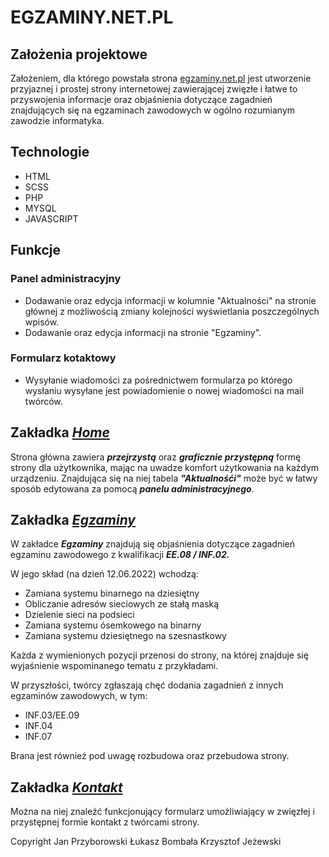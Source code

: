 # EGZAMINY.NET.PL

## Założenia projektowe

Założeniem, dla którego powstała strona [egzaminy.net.pl](https://egzaminy.net.pl//) jest utworzenie przyjaznej i prostej strony internetowej zawierającej zwięzłe i łatwe to przyswojenia informacje oraz objaśnienia dotyczące zagadnień znajdujących się na egzaminach zawodowych w ogólno rozumianym zawodzie informatyka.

## Technologie

- HTML
- SCSS
- PHP
- MYSQL
- JAVASCRIPT

## Funkcje
### Panel administracyjny

- Dodawanie oraz edycja informacji w kolumnie "Aktualności" na stronie głównej z możliwością zmiany kolejności wyświetlania poszczególnych wpisów.
- Dodawanie oraz edycja informacji na stronie "Egzaminy".

### Formularz kotaktowy

 - Wysyłanie wiadomości za pośrednictwem formularza po którego wysłaniu wysyłane jest powiadomienie o nowej wiadomości na mail twórców.

## **Zakładka _[Home]( https://egzaminy.net.pl/#)_**

Strona główna zawiera ***przejrzystą*** oraz ***graficznie przystępną*** formę strony dla użytkownika, mając na uwadze komfort użytkowania na każdym urządzeniu. Znajdująca się na niej tabela ***"Aktualnośći"*** może być w łatwy sposób edytowana za pomocą ***panelu administracyjnego***.

## **Zakładka _[Egzaminy]( https://egzaminy.net.pl/egzaminy/)_**

W zakładce ***Egzaminy*** znajdują się objaśnienia dotyczące zagadnień egzaminu zawodowego z kwalifikacji ***EE.08 / INF.02.*** 

W jego skład (na dzień 12.06.2022) wchodzą:
- Zamiana systemu binarnego na dziesiętny
- Obliczanie adresów sieciowych ze stałą maską
- Dzielenie sieci na podsieci
- Zamiana systemu ósemkowego na binarny
- Zamiana systemu dziesiętnego na szesnastkowy

Każda z wymienionych pozycji przenosi do strony, na której znajduje się wyjaśnienie wspominanego tematu z przykładami.

W przyszłości, twórcy zgłaszają chęć dodania zagadnień z innych egzaminów zawodowych, w tym:

- INF.03/EE.09
- INF.04
- INF.07

Brana jest również pod uwagę rozbudowa oraz przebudowa strony.

## **Zakładka _[Kontakt]( https://egzaminy.net.pl/kontakt/)_**

Można na niej znaleźć funkcjonujący formularz umożliwiający w zwięzłej i przystępnej formie kontakt z twórcami strony.

Copyright Jan Przyborowski Łukasz Bombała Krzysztof Jeżewski
